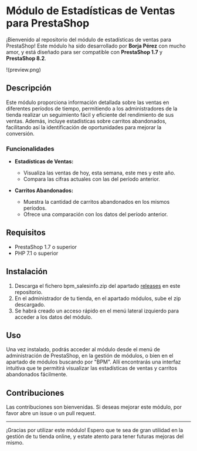 # Módulo de Estadísticas de Ventas para PrestaShop

¡Bienvenido al repositorio del módulo de estadísticas de ventas para PrestaShop! Este módulo ha sido desarrollado por **Borja Pérez** con mucho amor, y está diseñado para ser compatible con **PrestaShop 1.7** y **PrestaShop 8.2**.

!(preview.png)

## Descripción

Este módulo proporciona información detallada sobre las ventas en diferentes períodos de tiempo, permitiendo a los administradores de la tienda realizar un seguimiento fácil y eficiente del rendimiento de sus ventas. Además, incluye estadísticas sobre carritos abandonados, facilitando así la identificación de oportunidades para mejorar la conversión.

### Funcionalidades

- **Estadísticas de Ventas:**
  - Visualiza las ventas de hoy, esta semana, este mes y este año.
  - Compara las cifras actuales con las del período anterior.

- **Carritos Abandonados:**
  - Muestra la cantidad de carritos abandonados en los mismos períodos.
  - Ofrece una comparación con los datos del período anterior.

## Requisitos

- PrestaShop 1.7 o superior
- PHP 7.1 o superior

## Instalación

1. Descarga el fichero bpm_salesinfo.zip del apartado [releases](https://github.com/borj17/bpm_sales-info-prestashop/releases) en este repositorio.
2. En el administrador de tu tienda, en el apartado módulos, sube el zip descargado.
3. Se habrá creado un acceso rápido en el menú lateral izquierdo para acceder a los datos del módulo.

## Uso

Una vez instalado, podrás acceder al módulo desde el menú de administración de PrestaShop, en la gestión de módulos, o bien en el apartado de módulos buscando por "BPM". Allí encontrarás una interfaz intuitiva que te permitirá visualizar las estadísticas de ventas y carritos abandonados fácilmente.

## Contribuciones

Las contribuciones son bienvenidas. Si deseas mejorar este módulo, por favor abre un issue o un pull request.


---

¡Gracias por utilizar este módulo! Espero que te sea de gran utilidad en la gestión de tu tienda online, y estate atento para tener futuras mejoras del mismo.
